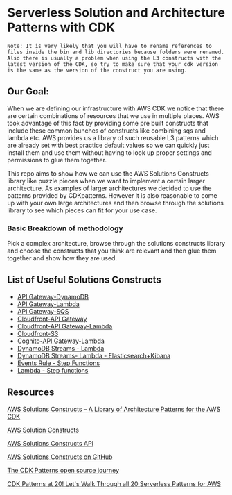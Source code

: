 # Serverless Solution and Architecture Patterns with CDK
`Note: It is very likely that you will have to rename references to files inside the bin and lib directories because folders were renamed. Also there is usually a problem when using the L3 constructs with the latest version of the CDK, so try to make sure that your cdk version is the same as the version of the construct you are using.`

## Our Goal:

When we are defining our infrastructure with AWS CDK we notice that there are certain combinations of resources that we use in multiple places. AWS took advantage of this fact by providing some pre built constructs that include these common bunches of constructs like combining sqs and lambda etc. AWS provides us a library of such reusable L3 patterns which are already set with best practice default values so we can quickly just install them and use them without having to look up proper settings and permissions to glue them together.

This repo aims to show how we can use the AWS Solutions Constructs library like puzzle pieces when we want to implement a certain larger architecture. As examples of larger architectures we decided to use the patterns provided by CDKpatterns. However it is also reasonable to come up with your own large architectures and then browse through the solutions library to see which pieces can fit for your use case.

### Basic Breakdown of methodology

Pick a complex architecture, browse through the solutions constructs library and choose the constructs that you think are relevant and then glue them together and show how they are used.

## List of Useful Solutions Constructs

- [API Gateway-DynamoDB](https://docs.aws.amazon.com/solutions/latest/constructs/aws-apigateway-dynamodb.html)
- [API Gateway-Lambda](https://docs.aws.amazon.com/solutions/latest/constructs/aws-apigateway-lambda.html)
- [API Gateway-SQS](https://docs.aws.amazon.com/solutions/latest/constructs/aws-apigateway-sqs.html)
- [Cloudfront-API Gateway](https://docs.aws.amazon.com/solutions/latest/constructs/aws-cloudfront-apigateway.html)
- [Cloudfront-API Gateway-Lambda](https://docs.aws.amazon.com/solutions/latest/constructs/aws-cloudfront-apigateway-lambda.html)
- [Cloudfront-S3](https://docs.aws.amazon.com/solutions/latest/constructs/aws-cloudfront-s3.html)
- [Cognito-API Gateway-Lambda](https://docs.aws.amazon.com/solutions/latest/constructs/aws-cognito-apigateway-lambda.html)
- [DynamoDB Streams - Lambda](https://docs.aws.amazon.com/solutions/latest/constructs/aws-dynamodb-stream-lambda.html)
- [DynamoDB Streams- Lambda - Elasticsearch+Kibana](https://docs.aws.amazon.com/solutions/latest/constructsaws-dynamodb-stream-lambda-elasticsearch-kibana.html)
- [Events Rule - Step Functions](https://docs.aws.amazon.com/solutions/latest/constructs/aws-events-rule-step-function.html)
- [Lambda - Step functions](https://docs.aws.amazon.com/solutions/latest/constructs/aws-lambda-step-function.html)

## Resources

[AWS Solutions Constructs – A Library of Architecture Patterns for the AWS CDK](https://aws.amazon.com/blogs/aws/aws-solutions-constructs-a-library-of-architecture-patterns-for-the-aws-cdk/)

[AWS Solution Constructs](https://aws.amazon.com/solutions/constructs/)

[AWS Solutions Constructs API](https://docs.aws.amazon.com/solutions/latest/constructs/welcome.html)

[AWS Solutions Constructs on GitHub](https://github.com/awslabs/aws-solutions-constructs)

[The CDK Patterns open source journey](https://aws.amazon.com/blogs/opensource/the-cdk-patterns-open-source-journey/)

[CDK Patterns at 20! Let's Walk Through all 20 Serverless Patterns for AWS](https://dev.to/nideveloper/cdk-patterns-at-20-let-s-walk-through-all-20-serverless-patterns-for-aws-d1n)
